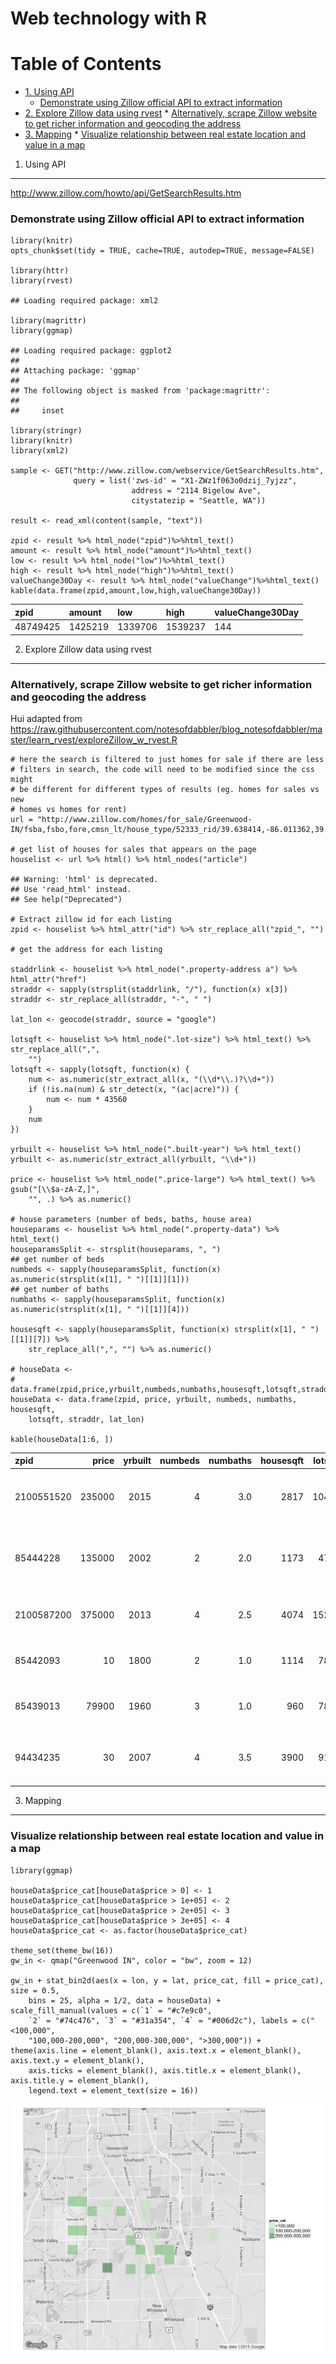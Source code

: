 # Web technology with R

Table of Contents
=================

* [1\. Using API](#1-using-api)
    * [Demonstrate using Zillow official API to extract information](#demonstrate-using-zillow-official-api-to-extract-information)
* [2\. Explore Zillow data using rvest](#2-explore-zillow-data-using-rvest)
      * [Alternatively, scrape Zillow website to get richer information and geocoding the address](#alternatively-scrape-zillow-website-to-get-richer-information-and-geocoding-the-address)
* [3\. Mapping](#3-mapping)
      * [Visualize relationship between real estate location and value in a map](#visualize-relationship-between-real-estate-location-and-value-in-a-map)

1. Using API
------------

<http://www.zillow.com/howto/api/GetSearchResults.htm>

### Demonstrate using Zillow official API to extract information

    library(knitr)
    opts_chunk$set(tidy = TRUE, cache=TRUE, autodep=TRUE, message=FALSE)

    library(httr)
    library(rvest)

    ## Loading required package: xml2

    library(magrittr)
    library(ggmap)

    ## Loading required package: ggplot2
    ## 
    ## Attaching package: 'ggmap'
    ## 
    ## The following object is masked from 'package:magrittr':
    ## 
    ##     inset

    library(stringr)
    library(knitr)
    library(xml2)
     
    sample <- GET("http://www.zillow.com/webservice/GetSearchResults.htm", 
                  query = list('zws-id' = "X1-ZWz1f063o0dzij_7yjzz", 
                               address = "2114 Bigelow Ave",
                               citystatezip = "Seattle, WA"))

    result <- read_xml(content(sample, "text"))

    zpid <- result %>% html_node("zpid")%>%html_text()
    amount <- result %>% html_node("amount")%>%html_text()
    low <- result %>% html_node("low")%>%html_text()
    high <- result %>% html_node("high")%>%html_text()
    valueChange30Day <- result %>% html_node("valueChange")%>%html_text()
    kable(data.frame(zpid,amount,low,high,valueChange30Day))

<table>
<thead>
<tr class="header">
<th align="left">zpid</th>
<th align="left">amount</th>
<th align="left">low</th>
<th align="left">high</th>
<th align="left">valueChange30Day</th>
</tr>
</thead>
<tbody>
<tr class="odd">
<td align="left">48749425</td>
<td align="left">1425219</td>
<td align="left">1339706</td>
<td align="left">1539237</td>
<td align="left">144</td>
</tr>
</tbody>
</table>

2. Explore Zillow data using rvest
----------------------------------

### Alternatively, scrape Zillow website to get richer information and geocoding the address

Hui adapted from
<https://raw.githubusercontent.com/notesofdabbler/blog_notesofdabbler/master/learn_rvest/exploreZillow_w_rvest.R>

    # here the search is filtered to just homes for sale if there are less
    # filters in search, the code will need to be modified since the css might
    # be different for different types of results (eg. homes for sales vs new
    # homes vs homes for rent)
    url = "http://www.zillow.com/homes/for_sale/Greenwood-IN/fsba,fsbo,fore,cmsn_lt/house_type/52333_rid/39.638414,-86.011362,39.550714,-86.179419_rect/12_zm/0_mmm/"

    # get list of houses for sales that appears on the page
    houselist <- url %>% html() %>% html_nodes("article")

    ## Warning: 'html' is deprecated.
    ## Use 'read_html' instead.
    ## See help("Deprecated")

    # Extract zillow id for each listing
    zpid <- houselist %>% html_attr("id") %>% str_replace_all("zpid_", "")

    # get the address for each listing

    staddrlink <- houselist %>% html_node(".property-address a") %>% html_attr("href")
    straddr <- sapply(strsplit(staddrlink, "/"), function(x) x[3])
    straddr <- str_replace_all(straddr, "-", " ")

    lat_lon <- geocode(straddr, source = "google")

    lotsqft <- houselist %>% html_node(".lot-size") %>% html_text() %>% str_replace_all(",", 
        "")
    lotsqft <- sapply(lotsqft, function(x) {
        num <- as.numeric(str_extract_all(x, "(\\d*\\.)?\\d+"))
        if (!is.na(num) & str_detect(x, "(ac|acre)")) {
            num <- num * 43560
        }
        num
    })

    yrbuilt <- houselist %>% html_node(".built-year") %>% html_text()
    yrbuilt <- as.numeric(str_extract_all(yrbuilt, "\\d+"))

    price <- houselist %>% html_node(".price-large") %>% html_text() %>% gsub("[\\$a-zA-Z,]", 
        "", .) %>% as.numeric()

    # house parameters (number of beds, baths, house area)
    houseparams <- houselist %>% html_node(".property-data") %>% html_text()
    houseparamsSplit <- strsplit(houseparams, ", ")
    ## get number of beds
    numbeds <- sapply(houseparamsSplit, function(x) as.numeric(strsplit(x[1], " ")[[1]][1]))
    ## get number of baths
    numbaths <- sapply(houseparamsSplit, function(x) as.numeric(strsplit(x[1], " ")[[1]][4]))

    housesqft <- sapply(houseparamsSplit, function(x) strsplit(x[1], " ")[[1]][7]) %>% 
        str_replace_all(",", "") %>% as.numeric()

    # houseData <-
    # data.frame(zpid,price,yrbuilt,numbeds,numbaths,housesqft,lotsqft,straddr)
    houseData <- data.frame(zpid, price, yrbuilt, numbeds, numbaths, housesqft, 
        lotsqft, straddr, lat_lon)

    kable(houseData[1:6, ])

<table>
<thead>
<tr class="header">
<th align="left">zpid</th>
<th align="right">price</th>
<th align="right">yrbuilt</th>
<th align="right">numbeds</th>
<th align="right">numbaths</th>
<th align="right">housesqft</th>
<th align="right">lotsqft</th>
<th align="left">straddr</th>
<th align="right">lon</th>
<th align="right">lat</th>
</tr>
</thead>
<tbody>
<tr class="odd">
<td align="left">2100551520</td>
<td align="right">235000</td>
<td align="right">2015</td>
<td align="right">4</td>
<td align="right">3.0</td>
<td align="right">2817</td>
<td align="right">10454</td>
<td align="left">1641 Windborne Ln Greenwood IN 46143</td>
<td align="right">-86.14667</td>
<td align="right">39.59392</td>
</tr>
<tr class="even">
<td align="left">85444228</td>
<td align="right">135000</td>
<td align="right">2002</td>
<td align="right">2</td>
<td align="right">2.0</td>
<td align="right">1173</td>
<td align="right">4791</td>
<td align="left">1112 Lincoln Park East Dr Greenwood IN 46142</td>
<td align="right">-86.16448</td>
<td align="right">39.63262</td>
</tr>
<tr class="odd">
<td align="left">2100587200</td>
<td align="right">375000</td>
<td align="right">2013</td>
<td align="right">4</td>
<td align="right">2.5</td>
<td align="right">4074</td>
<td align="right">15246</td>
<td align="left">Brentford Ln Greenwood IN 46143</td>
<td align="right">-86.14453</td>
<td align="right">39.58283</td>
</tr>
<tr class="even">
<td align="left">85442093</td>
<td align="right">10</td>
<td align="right">1800</td>
<td align="right">2</td>
<td align="right">1.0</td>
<td align="right">1114</td>
<td align="right">7840</td>
<td align="left">627 Forest Ave Greenwood IN 46143</td>
<td align="right">-86.09644</td>
<td align="right">39.61269</td>
</tr>
<tr class="odd">
<td align="left">85439013</td>
<td align="right">79900</td>
<td align="right">1960</td>
<td align="right">3</td>
<td align="right">1.0</td>
<td align="right">960</td>
<td align="right">7840</td>
<td align="left">611 Park Dr Greenwood IN 46143</td>
<td align="right">-86.10177</td>
<td align="right">39.62611</td>
</tr>
<tr class="even">
<td align="left">94434235</td>
<td align="right">30</td>
<td align="right">2007</td>
<td align="right">4</td>
<td align="right">3.5</td>
<td align="right">3900</td>
<td align="right">9147</td>
<td align="left">597 Timeless Run Greenwood IN 46143</td>
<td align="right">-86.04300</td>
<td align="right">39.60632</td>
</tr>
</tbody>
</table>

3. Mapping
----------

### Visualize relationship between real estate location and value in a map

    library(ggmap)

    houseData$price_cat[houseData$price > 0] <- 1
    houseData$price_cat[houseData$price > 1e+05] <- 2
    houseData$price_cat[houseData$price > 2e+05] <- 3
    houseData$price_cat[houseData$price > 3e+05] <- 4
    houseData$price_cat <- as.factor(houseData$price_cat)

    theme_set(theme_bw(16))
    gw_in <- qmap("Greenwood IN", color = "bw", zoom = 12)

    gw_in + stat_bin2d(aes(x = lon, y = lat, price_cat, fill = price_cat), size = 0.5, 
        bins = 25, alpha = 1/2, data = houseData) + scale_fill_manual(values = c(`1` = "#c7e9c0", 
        `2` = "#74c476", `3` = "#31a354", `4` = "#006d2c"), labels = c("<100,000", 
        "100,000-200,000", "200,000-300,000", ">300,000")) + 
    theme(axis.line = element_blank(), axis.text.x = element_blank(), axis.text.y = element_blank(), 
        axis.ticks = element_blank(), axis.title.x = element_blank(), axis.title.y = element_blank(), 
        legend.text = element_text(size = 16))

![](readme_files/figure-markdown_strict/unnamed-chunk-3-1.png)
